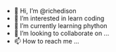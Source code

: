 - 👋 Hi, I’m @richedison
- 👀 I’m interested in learn coding
- 🌱 I’m currently learning phython
- 💞️ I’m looking to collaborate on ...
- 📫 How to reach me ...

<!---
richedison/richedison is a ✨ special ✨ repository because its `README.md` (this file) appears on your GitHub profile.
You can click the Preview link to take a look at your changes.
--->
